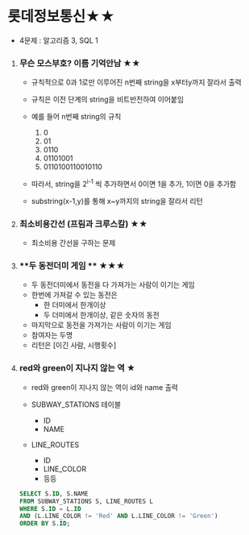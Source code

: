 # 롯데정보통신★★

- 4문제 : 알고리즘 3, SQL 1



1. ###  **무슨 모스부호?** 이름 기억안남 ★★

   - 규칙적으로 0과 1로만 이루어진 n번째 string을 x부터y까지 잘라서 출력
   - 규칙은 이전 단계의 string을 비트반전하여 이어붙임

   - 예를 들어 n번째 string의 규칙
     1.  0
     2. 01
     3. 0110
     4. 01101001
     5. 0110100110010110
   - 따라서, string을 2<sup>i-1</sup> 씩 추가하면서 0이면 1을 추가, 1이면 0을 추가함
   - substring(x-1,y)를 통해 x~y까지의 string을 잘라서 리턴

   

2. ### **최소비용간선** (프림과 크루스칼) ★★

   -  최소비용 간선을 구하는 문제



3. ### **두 동전더미 게임 ** ★★★

   - 두 동전더미에서 동전을 다 가져가는 사람이 이기는 게임
   - 한번에 가져갈 수 있는 동전은
     - 한 더미에서 한개이상 
     - 두 더미에서 한개이상, 같은 숫자의 동전
   - 마지막으로 동전을 가져가는 사람이 이기는 게임
   - 참여자는 두명
   - 리턴은 [이긴 사람, 시행횟수]



4. ### **red와 green이 지나지 않는 역** ★

   - red와 green이 지나지 않는 역이 id와 name 출력

   - SUBWAY_STATIONS 테이블
     - ID
     - NAME
   - LINE_ROUTES
     - ID
     - LINE_COLOR
     - 등등

   ~~~sql
   SELECT S.ID, S.NAME
   FROM SUBWAY_STATIONS S, LINE_ROUTES L
   WHERE S.ID = L.ID
   AND (L.LINE_COLOR != 'Red' AND L.LINE_COLOR != 'Green')
   ORDER BY S.ID;
   ~~~

   



